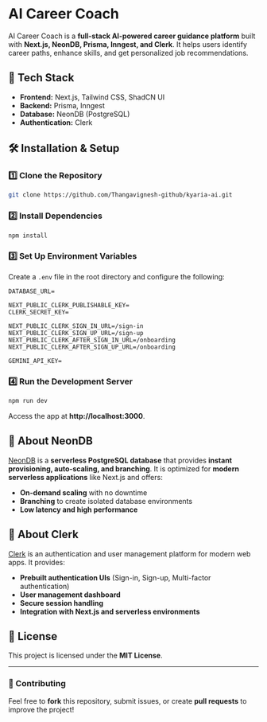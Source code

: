 # AI Career Coach

AI Career Coach is a **full-stack AI-powered career guidance platform** built with **Next.js, NeonDB, Prisma, Inngest, and Clerk**. It helps users identify career paths, enhance skills, and get personalized job recommendations.

## 🚀 Tech Stack
- **Frontend:** Next.js, Tailwind CSS, ShadCN UI
- **Backend:** Prisma, Inngest
- **Database:** NeonDB (PostgreSQL)
- **Authentication:** Clerk

## 🛠 Installation & Setup

### 1️⃣ Clone the Repository
```sh
git clone https://github.com/Thangavignesh-github/kyaria-ai.git
```

### 2️⃣ Install Dependencies
```sh
npm install
```

### 3️⃣ Set Up Environment Variables
Create a `.env` file in the root directory and configure the following:
```env
DATABASE_URL=

NEXT_PUBLIC_CLERK_PUBLISHABLE_KEY=
CLERK_SECRET_KEY=

NEXT_PUBLIC_CLERK_SIGN_IN_URL=/sign-in
NEXT_PUBLIC_CLERK_SIGN_UP_URL=/sign-up
NEXT_PUBLIC_CLERK_AFTER_SIGN_IN_URL=/onboarding
NEXT_PUBLIC_CLERK_AFTER_SIGN_UP_URL=/onboarding

GEMINI_API_KEY=
```

### 4️⃣ Run the Development Server
```sh
npm run dev
```
Access the app at **http://localhost:3000**.

## 📌 About NeonDB
[NeonDB](https://neon.tech/) is a **serverless PostgreSQL database** that provides **instant provisioning, auto-scaling, and branching**. It is optimized for **modern serverless applications** like Next.js and offers:
- **On-demand scaling** with no downtime
- **Branching** to create isolated database environments
- **Low latency and high performance**

## 🔑 About Clerk
[Clerk](https://clerk.dev/) is an authentication and user management platform for modern web apps. It provides:
- **Prebuilt authentication UIs** (Sign-in, Sign-up, Multi-factor authentication)
- **User management dashboard**
- **Secure session handling**
- **Integration with Next.js and serverless environments**

## 📜 License
This project is licensed under the **MIT License**.

---
### 🎯 Contributing
Feel free to **fork** this repository, submit issues, or create **pull requests** to improve the project!
